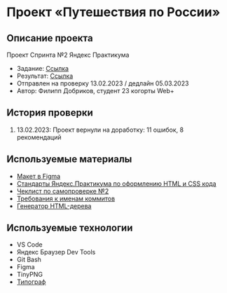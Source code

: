 # **Проект «Путешествия по России»**
## Описание проекта
Проект Спринта №2 Яндекс Практикума
- Задание: [Ссылка](https://github.com/yandex-praktikum/russian-travel)
- Результат: [Ссылка](https://teplokotov.github.io/russian-travel/)
- Отправлен на проверку 13.02.2023 / дедлайн 05.03.2023
- Автор: Филипп Добриков, студент 23 когорты Web+
## История проверки
1) 13.02.2023: Проект вернули на доработку: 11 ошибок, 8 рекомендаций
## Используемые материалы
- [Макет в Figma](https://www.figma.com/file/5S2WSbEFL6awjVWJ0NWL8Q/Sprint-3_-Russia-_-desktop-mobile?node-id=28503%3A0)
- [Стандарты Яндекс.Практикума по оформлению HTML и CSS кода](https://code.s3.yandex.net/web-developer/static/design-rules/index.html)
- [Чеклист по самопроверке №2](https://code.s3.yandex.net/web-developer/checklists-pdf/web-plus/checklist-2.pdf)
- [Требования к именам коммитов](https://docs.rs.school/#/git-convention)
- [Генератор HTML-дерева](https://yoksel.github.io/html-tree/)
## Используемые технологии
- VS Code
- Яндекс Браузер Dev Tools
- Git Bash
- Figma
- TinyPNG
- [Типограф](https://typograf.github.io)
